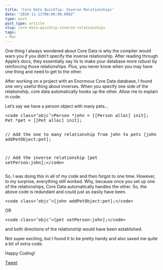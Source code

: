 ```yaml
---
title: 'Core Data QuickTip: Inverse Relationships'
date: "2010-11-11T00:00:00.000Z"
type: post 
post_type: article
slug: core-data-quicktip-inverse-relationships
tags: 
- Mac
---
```

One thing I always wondered about Core Data is why the compiler would warn you if you didn&#8217;t specify the inverse relationship. After reading through Apple&#8217;s docs, they essentially say its to make your database more robust by reinforcing those relationships. Plus, you never know when you may have one thing and need to get to the other.

After working on a project with an Enormous Core Data database, I found one very useful thing about inverses. When you specify one side of the relationship, core data automatically hooks up the other. Allow me to explain in code.

Let&#8217;s say we have a person object with many pets&#8230;

<div>
  <pre>&lt;code class=’objc’>Person *john = [[Person alloc] init];
Pet *pet = [[Pet alloc] init];

// Add the one to many relationship from john to pets
[john addPetObject:pet];

// Add the inverse relationship
[pet setPerson:john];&lt;/code></pre>
</div>

So, I was doing this in all of my code and then forgot to one time. However, to my surprise, everything still worked. Why, because once you set up one of the relationships, Core Data automatically handles the other. So, the above code is redundant and could just as easily have been.

<div>
  <pre>&lt;code class=’objc’>[john addPetObject:pet];&lt;/code></pre>
</div>

OR

<div>
  <pre>&lt;code class=’objc’>[pet setPerson:john];&lt;/code></pre>
</div>

and both directions of the relationship would have been established.

Not super exciting, but I found it to be pretty handy and also saved me quite a bit of extra code.

Happy Coding!

<div style="">
  <a href="http://twitter.com/share" class="twitter-share-button" data-count="horizontal" data-text="Core Data QuickTip: Inverse Relationships" data-url="http://brandontreb.com/core-data-quicktip-inverse-relationships"  data-via="brandontreb" data-related="brandontreb:">Tweet</a>
</div>